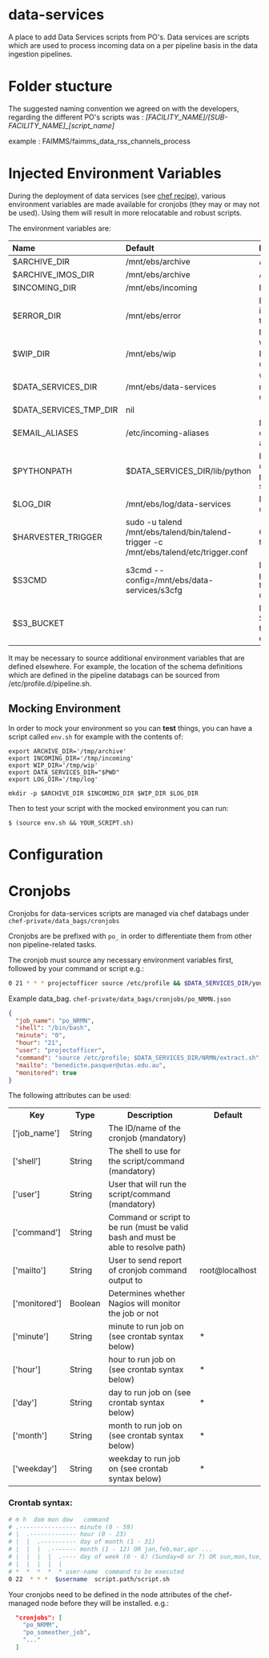 data-services
=============
A place to add Data Services scripts from PO's.  Data services are scripts which are used to process incoming data on a per pipeline basis in the data ingestion pipelines.


# Folder stucture

The suggested naming convention we agreed on with the developers, regarding the different PO's scripts was :
*[FACILITY_NAME]/[SUB-FACILITY_NAME]_[script_name]*

example :
FAIMMS/faimms_data_rss_channels_process

# Injected Environment Variables

During the deployment of data services (see [chef recipe](https://github.com/aodn/chef/blob/eb1535192b526ca775fa557630d3221187e766c7/cookbooks/imos_po/recipes/data_services.rb#L131)), various environment variables are made available for
cronjobs (they may or may not be used). Using them will result in more
relocatable and robust scripts.

The environment variables are:

|Name |Default | Purpose|
|:--|:--|:--|
| $ARCHIVE_DIR | /mnt/ebs/archive | Archive |
| $ARCHIVE_IMOS_DIR | /mnt/ebs/archive | Archive |
| $INCOMING_DIR | /mnt/ebs/incoming |Incoming |
| $ERROR_DIR | /mnt/ebs/error | Dir. to store incoming files that cause pipeline errors |
| $WIP_DIR | /mnt/ebs/wip |Work In Progress tmp dir |
| $DATA_SERVICES_DIR | /mnt/ebs/data-services | Where this git repo is deployed |
| $DATA_SERVICES_TMP_DIR | nil | |
| $EMAIL_ALIASES | /etc/incoming-aliases | List of configured aliases |
| $PYTHONPATH | $DATA_SERVICES_DIR/lib/python | Location of data-services python scripts/modules |
| $LOG_DIR | /mnt/ebs/log/data-services | Designated log dir |
| $HARVESTER_TRIGGER | sudo -u talend /mnt/ebs/talend/bin/talend-trigger -c /mnt/ebs/talend/etc/trigger.conf | Command to trigger talend |
| $S3CMD | s3cmd --config=/mnt/ebs/data-services/s3cfg | Default parameters for the s3cmd utility |
| $S3_BUCKET | | Location of the S3 bucket for this environment |

It may be necessary to source additional environment variables that are defined elsewhere. For example, the location of the schema definitions which are defined in the pipeline databags can be sourced from /etc/profile.d/pipeline.sh.

## Mocking Environment

In order to mock your environment so you can **test** things, you can have a
script called `env.sh` for example with the contents of:
```
export ARCHIVE_DIR='/tmp/archive'
export INCOMING_DIR='/tmp/incoming'
export WIP_DIR='/tmp/wip'
export DATA_SERVICES_DIR="$PWD"
export LOG_DIR='/tmp/log'

mkdir -p $ARCHIVE_DIR $INCOMING_DIR $WIP_DIR $LOG_DIR
```

Then to test your script with the mocked environment you can run:
```
$ (source env.sh && YOUR_SCRIPT.sh)
```

# Configuration

# Cronjobs

Cronjobs for data-services scripts are managed via chef databags under ``chef-private/data_bags/cronjobs``

Cronjobs are be prefixed with ``po_`` in order to differentiate them from other non pipeline-related tasks.

The cronjob must source any necessary environment variables first, followed by your command or script e.g.:

``` bash
0 21 * * * projectofficer source /etc/profile && $DATA_SERVICES_DIR/yourscript.py
```

Example data_bag. ``chef-private/data_bags/cronjobs/po_NRMN.json``

``` json
{
  "job_name": "po_NRMN",
  "shell": "/bin/bash",
  "minute": "0",
  "hour": "21",
  "user": "projectofficer",
  "command": "source /etc/profile; $DATA_SERVICES_DIR/NRMN/extract.sh",
  "mailto": "benedicte.pasquer@utas.edu.au",
  "monitored": true
}
```

The following attributes can be used:

<table>
  <tr>
    <th>Key</th>
    <th>Type</th>
    <th>Description</th>
    <th>Default</th>
  </tr>
  <tr>
    <td>['job_name']</td>
    <td>String</td>
    <td>The ID/name of the cronjob (mandatory)</td>
    <td></td>
  </tr>
  <tr>
    <td>['shell']</td>
    <td>String</td>
    <td>The shell to use for the script/command (mandatory)</td>
    <td></td>
  </tr>
  <tr>
    <td>['user']</td>
    <td>String</td>
    <td>User that will run the script/command (mandatory)</td>
    <td></td>
  </tr>
  <tr>
    <td>['command']</td>
    <td>String</td>
    <td>Command or script to be run (must be valid bash and must be able to resolve path)</td>
    <td></td>
  </tr>
  <tr>
    <td>['mailto']</td>
    <td>String</td>
    <td>User to send report of cronjob command output to</td>
    <td>root@localhost</td>
  </tr>
  <tr>
    <td>['monitored']</td>
    <td>Boolean</td>
    <td>Determines whether Nagios will monitor the job or not</td>
    <td></td>
  </tr>
  <tr>
    <td>['minute']</td>
    <td>String</td>
    <td>minute to run job on (see crontab syntax below)</td>
    <td>*</td>
  </tr>
  <tr>
    <td>['hour']</td>
    <td>String</td>
    <td>hour to run job on (see crontab syntax below)</td>
    <td>*</td>
  </tr>
  <tr>
    <td>['day']</td>
    <td>String</td>
    <td>day to run job on (see crontab syntax below)</td>
    <td>*</td>
  </tr>
  <tr>
    <td>['month']</td>
    <td>String</td>
    <td>month to run job on (see crontab syntax below)</td>
    <td>*</td>
  </tr>
  <tr>
    <td>['weekday']</td>
    <td>String</td>
    <td>weekday to run job on (see crontab syntax below)</td>
    <td>*</td>
  </tr>
</table>

### Crontab syntax:

``` bash
# m h  dom mon dow   command
# .---------------- minute (0 - 59)
# |  .------------- hour (0 - 23)
# |  |  .---------- day of month (1 - 31)
# |  |  |  .------- month (1 - 12) OR jan,feb,mar,apr ...
# |  |  |  |  .---- day of week (0 - 6) (Sunday=0 or 7) OR sun,mon,tue,wed,thu,fri,sat
# |  |  |  |  |
# *  *  *  *  * user-name  command to be executed
0 22  * * *  $username  script.path/script.sh
```


Your cronjobs need to be defined in the node attributes of the chef-managed node before they will be installed. e.g.:

``` json
  "cronjobs": [
    "po_NRMM",
    "po_someother_job",
    "..."
  ]
```
